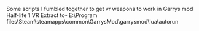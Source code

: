 
Some scripts I fumbled together to get vr weapons to work in Garrys mod Half-life 1 VR
Extract to- E:\Program files\Steam\steamapps\common\GarrysMod\garrysmod\lua\autorun
